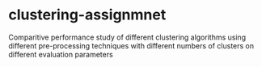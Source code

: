 # clustering-assignmnet
Comparitive performance study of different clustering algorithms using different pre-processing techniques with different numbers of clusters on different evaluation parameters
